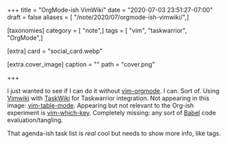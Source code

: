 +++
title = "OrgMode-ish VimWiki"
date = "2020-07-03 23:51:27-07:00"
draft = false
aliases = [ "/note/2020/07/orgmode-ish-vimwiki/",]

[taxonomies]
category = [ "note",]
tags = [ "vim", "taskwarrior", "OrgMode",]

[extra]
card = "social_card.webp"

[extra.cover_image]
caption = ""
path = "cover.png"

+++

[vim-orgmode]: https://github.com/jceb/vim-orgmode
[TaskWiki]: https://github.com/tbabej/taskwiki
[VimWiki]: https://vimwiki.github.io/
[vim-table-mode]: https://github.com/dhruvasagar/vim-table-mode
[vim-which-key]: https://github.com/liuchengxu/vim-which-key
[Babel]: https://orgmode.org/worg/org-contrib/babel/intro.html

I just wanted to see if I can do it without [vim-orgmode].
I can.
Sort of.
Using [Vimwiki] with [TaskWiki] for Taskwarrior integration.
Not appearing in this image: [vim-table-mode].
Appearing but not relevant to the Org-ish experiment is [vim-which-key].
Completely missing: any sort of [Babel] code evaluation/tangling.

That agenda-ish task list is *real* cool but needs to show more info, like tags.